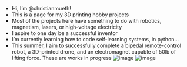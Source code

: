 - Hi, I’m @christianmueth!
- This is a page for my 3D printing hobby projects
- Most of the projects here have something to do with robotics, magnetism, lasers, or high-voltage electricity
- I aspire to one day be a successful inventor
- I’m currently learning how to code self-learning systems, in python...
- This summer, I aim to successfully complete a bipedal remote-control robot, a 3D-printed drone, and an electromagnet capable of 50lb of lifting force. These are works in progress
![image](https://user-images.githubusercontent.com/59476460/123031163-d91a8c80-d3b1-11eb-9a77-3503048c265f.png)
![image](https://user-images.githubusercontent.com/59476460/123031123-c902ad00-d3b1-11eb-9cab-706920eec44d.png)
